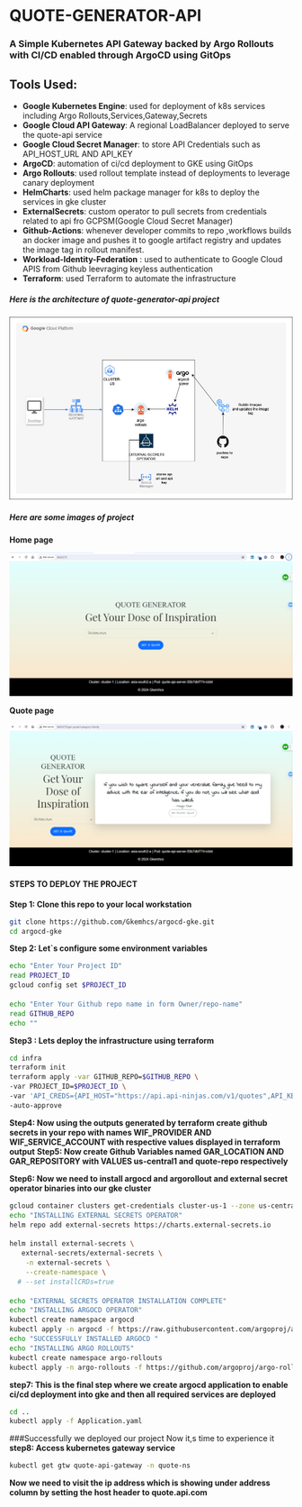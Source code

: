 # QUOTE-GENERATOR-API
### A Simple Kubernetes API Gateway backed by Argo Rollouts with CI/CD enabled through ArgoCD using GitOps
## Tools Used:
 - **Google Kubernetes Engine**: used for deployment of  k8s services including Argo Rollouts,Services,Gateway,Secrets
 - **Google Cloud API Gateway**: A regional LoadBalancer deployed to serve the quote-api service 
 - **Google Cloud Secret Manager**: to store API Credentials such as API_HOST_URL AND API_KEY
 - **ArgoCD**: automation of ci/cd deployment to GKE using GitOps 
 - **Argo Rollouts**: used rollout template instead of deployments to leverage canary deployment 
 - **HelmCharts**:  used  helm package manager for k8s to deploy the services in gke cluster 
 - **ExternalSecrets**:  custom operator to pull secrets from credentials related to api fro GCPSM(Google Cloud Secret Manager)
 - **Github-Actions**: whenever developer commits to repo ,workflows builds an docker image and pushes it to google artifact registry and updates the image tag in rollout manifest.
 - **Workload-Identity-Federation** : used to authenticate to Google Cloud APIS from Github leevraging keyless authentication
- **Terraform**: used Terraform to automate the infrastructure
 ##### Here is the architecture of  quote-generator-api project 
 !["Architecture rendering failed"](./images/quote-generator-architecture.jpg)
 ##### Here are some images of project
**Home page**
 
 !["home"](./images/home.png)

**Quote page**

!["quote"](./images/quote.png)
#### STEPS TO DEPLOY THE PROJECT

**Step 1: Clone this repo to your local workstation**
```bash
git clone https://github.com/Gkemhcs/argocd-gke.git
cd argocd-gke
```
**Step 2: Let`s configure some environment variables**
```bash
echo "Enter Your Project ID"
read PROJECT_ID
gcloud config set $PROJECT_ID

echo "Enter Your Github repo name in form Owner/repo-name"
read GITHUB_REPO
echo ""
```
**Step3 : Lets deploy the infrastructure using terraform**
```bash
cd infra
terraform init 
terraform apply -var GITHUB_REPO=$GITHUB_REPO \
-var PROJECT_ID=$PROJECT_ID \
-var 'API_CREDS={API_HOST="https://api.api-ninjas.com/v1/quotes",API_KEY="REPLACE_WITH_YOUR_API_KEY_HERE"}' \
-auto-approve
```
**Step4: Now using the outputs generated by terraform create github secrets in your repo with names WIF_PROVIDER  AND WIF_SERVICE_ACCOUNT  with respective values  displayed in terraform output**
**Step5: Now  create Github Variables named GAR_LOCATION AND GAR_REPOSITORY  with  VALUES  us-central1 and quote-repo respectively**

**Step6: Now we need to  install argocd and argorollout and external secret operator binaries into our gke cluster**
```bash
gcloud container clusters get-credentials cluster-us-1 --zone us-central1-a
echo "INSTALLING EXTERNAL SECRETS OPERATOR"
helm repo add external-secrets https://charts.external-secrets.io

helm install external-secrets \
   external-secrets/external-secrets \
    -n external-secrets \
    --create-namespace \
  # --set installCRDs=true

echo "EXTERNAL SECRETS OPERATOR INSTALLATION COMPLETE"
echo "INSTALLING ARGOCD OPERATOR"
kubectl create namespace argocd
kubectl apply -n argocd -f https://raw.githubusercontent.com/argoproj/argo-cd/stable/manifests/install.yaml
echo "SUCCESSFULLY INSTALLED ARGOCD "
echo "INSTALLING ARGO ROLLOUTS"
kubectl create namespace argo-rollouts
kubectl apply -n argo-rollouts -f https://github.com/argoproj/argo-rollouts/releases/latest/download/install.yaml
```
**step7: This is the final step where we create argocd application to enable ci/cd deployment into gke and then all required services are deployed**

```bash
cd ..
kubectl apply -f Application.yaml
```
###Successfully we deployed our project Now it,s time to experience it 
**step8: Access kubernetes gateway service**
```bash
kubectl get gtw quote-api-gateway -n quote-ns
```
**Now we need to visit the ip address which is showing under address column by setting the host header to quote.api.com**
